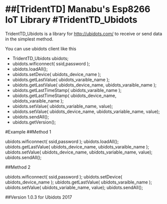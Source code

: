 ##[TridentTD] Manabu's Esp8266 IoT Library
#TridentTD_Ubidots
==================

TridentTD_Ubidots is a library for
http://ubidots.com/ to  receive or send data in the simplest method.

You can use ubidots client like this

- TridentTD_Ubidots ubidots;
- ubidots.wificonnect( ssid,password );
- ubidots.loadAll();
- ubidots.setDevice( ubidots\_device_name );
- ubidots.getLastValue( ubidots\_varaible_name );
- ubidots.getLastValue( ubidots\_device_name, ubidots\_varaible_name );
- ubidots.getLastTimeStamp( ubidots\_varaible_name );
- ubidots.getLastTimeStamp( ubidots\_device_name, ubidots\_varaible_name );
- ubidots.setValue( ubidots\_variable_name, value);
- ubidots.setValue( ubidots\_device_name, ubidots\_variable_name, value);
- ubidots.sendAll();
- ubidots.getVersion();

#Example
##Method 1

ubidots.wificonnect( ssid,password );
ubidots.loadAll();
ubidots.getLastValue( ubidots\_device_name, ubidots\_varaible_name );
ubidots.setValue( ubidots\_device_name, ubidots\_variable_name, value);
ubidots.sendAll();

##Method 2

ubidots.wificonnect( ssid,password );
ubidots.setDevice( ubidots\_device_name );
ubidots.getLastValue( ubidots\_varaible_name );
ubidots.setValue( ubidots\_variable_name, value);
ubidots.sendAll();


##Version
1.0.3  for Ubidots 2017
